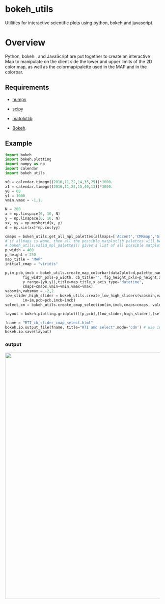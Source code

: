 # bokeh_utils
Utilities for interactive scientific plots using python, bokeh and javascript.
# Overview
Python, bokeh , and JavaScript are put together to create an interactive Map to 
manipulate on the client side the lower and upper limits of the 2D color map, 
as well as the colormap/palette used in the MAP and in the colorbar.
## Requirements

*  [numpy](http://www.numpy.org/)
  
*  [scipy](http://www.scipy.org/)
  
*  [matplotlib](http://matplotlib.org/)
  
*  [Bokeh](http://bokeh.pydata.org/en/latest/).

## Example
```python
import bokeh
import bokeh.plotting
import numpy as np
import calendar
import bokeh_utils

x0 = calendar.timegm((2016,11,22,14,35,25))*1000.
x1 = calendar.timegm((2016,11,22,15,40,13))*1000.
y0 = 60
y1 = 1000
vmin,vmax = -1,1.

N = 200
x = np.linspace(0, 10, N)
y = np.linspace(0, 10, N)
xx, yy = np.meshgrid(x, y)
d = np.sin(xx)*np.cos(yy)

cmaps = bokeh_utils.get_all_mpl_palettes(allmaps=['Accent','CMRmap','Greys','viridis'])
# if allmaps is None, then all the possible matplotlib palettes will be loaded
# bokeh_utils.valid_mpl_palettes() gives a list of all possible matplotlib palettes
p_width = 400
p_height = 250
map_title = "MAP"
initial_cmap = "viridis"

p,im,pcb,imcb = bokeh_utils.create_map_colorbar(data2plot=d,palette_name=initial_cmap,
        fig_width_pxls=p_width, cb_title="", fig_height_pxls=p_height,x_range=(x0,x1),
        y_range=(y0,y1),title=map_title,x_axis_type="datetime",
        cmaps=cmaps,vmin=vmin,vmax=vmax)
vabsmin,vabsmax = -2,2
low_slider,high_slider = bokeh_utils.create_low_high_sliders(vabsmin,vabsmax,vmin,vmax,
        im=im,pcb=pcb,imcb=imcb)
select_cm = bokeh_utils.create_cmap_selection(im,imcb,cmaps=cmaps, value=initial_cmap)

layout = bokeh.plotting.gridplot([[p,pcb],[low_slider,high_slider],[select_cm]])

fname = "RTI_cb_slider_cmap_select.html"
bokeh.io.output_file(fname, title="RTI and select",mode='cdn') # use inline instead of cdn for independent page
bokeh.io.save(layout)
```
### output

<img src="https://github.com/pmreyes2/bokeh_utils/blob/master/MAP_cb_controls.png" width="800">
